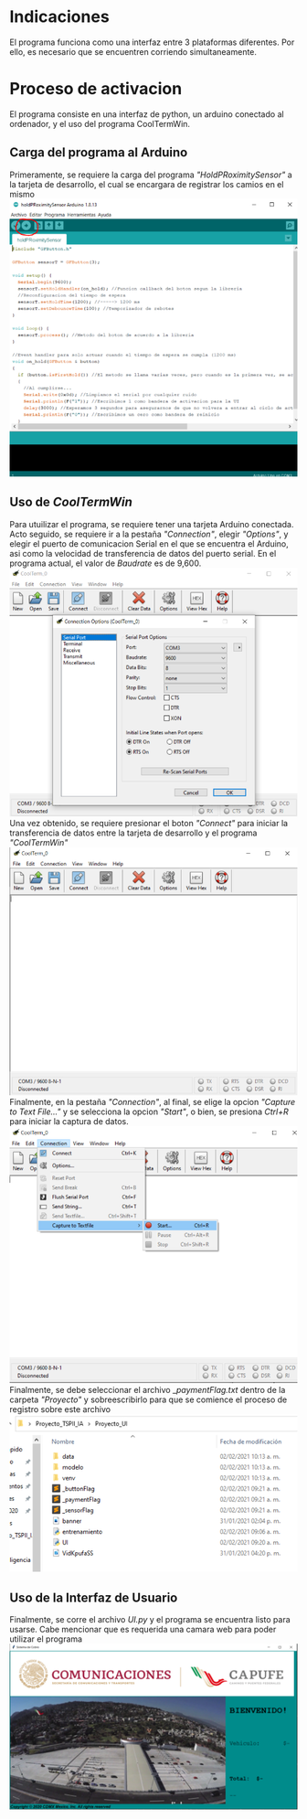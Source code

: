 # Indicaciones

El programa funciona como una interfaz entre 3 plataformas diferentes. Por ello, es necesario que se encuentren corriendo simultaneamente.  

# Proceso de activacion

El programa consiste en una interfaz de python, un arduino conectado al ordenador, y el uso del programa CoolTermWin.

## Carga del programa al Arduino

Primeramente, se requiere la carga del programa _"HoldPRoximitySensor"_ a la tarjeta de desarrollo, el cual se encargara de registrar los camios en el mismo
![enter image description here](https://raw.githubusercontent.com/dancdcr/TSPII-IA/main/img1.PNG)

## Uso de _CoolTermWin_

Para utuilizar el programa, se requiere tener una tarjeta Arduino conectada. Acto seguido, se requiere ir a la pestaña _"Connection"_, elegir _"Options"_, y elegir el puerto de comunicacion Serial en el que se encuentra el Arduino, asi como la velocidad de transferencia de datos del puerto serial. En el programa actual, el valor de _Baudrate_ es de 9,600.
![IMG](https://raw.githubusercontent.com/dancdcr/TSPII-IA/main/img2.PNG)
Una vez obtenido, se requiere presionar el boton _"Connect"_ para iniciar la transferencia de datos entre la tarjeta de desarrollo y el programa _"CoolTermWin"_
![IMG](https://raw.githubusercontent.com/dancdcr/TSPII-IA/main/img3.PNG)
Finalmente, en la pestaña _"Connection"_, al final, se elige la opcion _"Capture to Text File..."_ y se selecciona la opcion _"Start"_, o bien, se presiona _Ctrl+R_ para iniciar la captura de datos.
![IMG](https://raw.githubusercontent.com/dancdcr/TSPII-IA/main/img4.png)
Finalmente, se debe seleccionar el archivo __paymentFlag.txt_ dentro de la carpeta _"Proyecto"_ y sobreescribirlo para que se comience el proceso de registro sobre este archivo
![IMG](https://raw.githubusercontent.com/dancdcr/TSPII-IA/main/img5.PNG)

## Uso de la Interfaz de Usuario

Finalmente, se corre el archivo _UI.py_ y el programa se encuentra listo para usarse. Cabe mencionar que es requerida una camara web para poder utilizar el programa
![IMG](https://raw.githubusercontent.com/dancdcr/TSPII-IA/main/img6.PNG)
